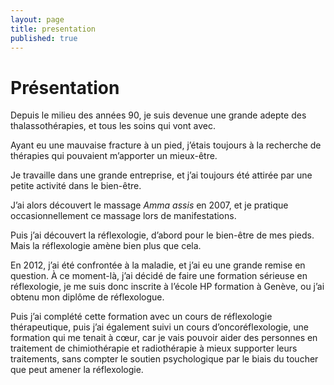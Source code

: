```yaml
---
layout: page
title: presentation
published: true
---
```



# Présentation

Depuis le milieu des années 90, je suis devenue une grande adepte des thalassothérapies, et tous les soins qui vont avec.

Ayant eu une mauvaise fracture à un pied, j’étais toujours à la recherche de thérapies qui pouvaient m’apporter un mieux-être.

Je travaille dans une grande entreprise, et j’ai toujours été attirée par une petite activité dans le bien-être.

J’ai alors découvert le massage *Amma assis* en 2007, et je pratique occasionnellement ce massage lors de manifestations.

Puis j’ai découvert la réflexologie, d’abord pour le bien-être de mes pieds. Mais la réflexologie amène bien plus que cela.

En 2012, j’ai été confrontée à la maladie, et j’ai eu une grande remise en question. À ce moment-là, j’ai décidé de faire une formation sérieuse en réflexologie, je me suis donc inscrite à l’école HP formation à Genève, ou j’ai obtenu mon diplôme de réflexologue.

Puis j’ai complété cette formation avec un cours de réflexologie thérapeutique, puis j’ai également suivi un cours d’oncoréflexologie, une formation qui me tenait à cœur, car je vais pouvoir aider des personnes en traitement de chimiothérapie et radiothérapie à mieux supporter leurs traitements, sans compter le soutien psychologique par le biais du toucher que peut amener la réflexologie.


